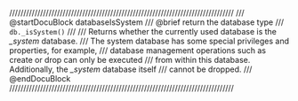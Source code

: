 ////////////////////////////////////////////////////////////////////////////////
/// @startDocuBlock databaseIsSystem
/// @brief return the database type
/// `db._isSystem()`
///
/// Returns whether the currently used database is the *_system* database.
/// The system database has some special privileges and properties, for example,
/// database management operations such as create or drop can only be executed
/// from within this database. Additionally, the *_system* database itself
/// cannot be dropped.
/// @endDocuBlock
////////////////////////////////////////////////////////////////////////////////